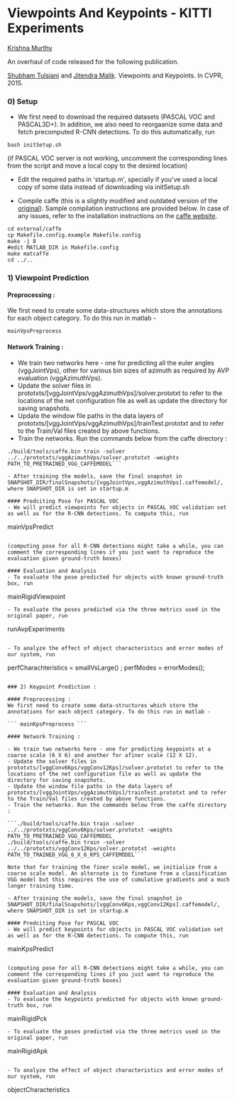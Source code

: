 # Viewpoints And Keypoints - KITTI Experiments

[Krishna Murthy](http://krrish94.github.io)

An overhaul of code released for the following publication.

[Shubham Tulsiani](http://cs.berkeley.edu/~shubhtuls) and [Jitendra Malik](http://cs.berkeley.edu/~malik). Viewpoints and Keypoints. In CVPR, 2015.

### 0) Setup
- We first need to download the required datasets (PASCAL VOC and PASCAL3D+). In addition, we also need to reorgaanize some data and fetch precomputed R-CNN detections. To do this automatically, run

```bash initSetup.sh```

(if PASCAL VOC server is not working, uncomment the corresponding lines from the script and move a local copy to the desired location)

- Edit the required paths in 'startup.m', specially if you've used a local copy of some data instead of downloading via initSetup.sh

- Compile caffe (this is a slightly modified and outdated version of the [original](http://caffe.berkeleyvision.org/)). Sample compilation instructions are provided below. In case of any issues, refer to the installation instructions on the [caffe website](http://caffe.berkeleyvision.org/).

```
cd external/caffe
cp Makefile.config.example Makefile.config
make -j 8
#edit MATLAB_DIR in Makefile.config
make matcaffe
cd ../..
```


### 1) Viewpoint Prediction

#### Preprocessing :
We first need to create some data-structures which store the annotations for each object category. To do this run in matlab -

``` mainVpsPreprocess ```

#### Network Training : 

- We train two networks here - one for predicting all the euler angles (vggJointVps), other for various bin sizes of azimuth as required by AVP evaluation (vggAzimuthVps).
- Update the solver files in prototxts/[vggJointVps/vggAzimuthVps]/solver.prototxt to refer to the locations of the net configuration file as well as update the directory for saving snapshots.
- Update the window file paths in the data layers of  prototxts/[vggJointVps/vggAzimuthVps]/trainTest.prototxt and to refer to the Train/Val files created by above functions.
- Train the networks. Run the commands below from the caffe directory :

```./build/tools/caffe.bin train -solver ../../prototxts/vggJointVps/solver.prototxt -weights PATH_TO_PRETRAINED_VGG_CAFFEMODEL
./build/tools/caffe.bin train -solver ../../prototxts/vggAzimuthVps/solver.prototxt -weights PATH_TO_PRETRAINED_VGG_CAFFEMODEL```

- After training the models, save the final snapshot in SNAPSHOT_DIR/finalSnapshots/[vggJointVps,vggAzimuthVps].caffemodel/, where SNAPSHOT_DIR is set in startup.m

#### Predciting Pose for PASCAL VOC
- We will predict viewpoints for objects in PASCAL VOC validation set as well as for the R-CNN detections. To compute this, run

```
mainVpsPredict
```

(computing pose for all R-CNN detections might take a while, you can comment the corresponding lines if you just want to reproduce the evaluation given ground-truth boxes)

#### Evaluation and Analysis
- To evaluate the pose predicted for objects with known ground-truth box, run 

```
mainRigidViewpoint
```
- To evaluate the poses predicted via the three metrics used in the original paper, run

```
runAvpExperiments
```

- To analyze the effect of object characteristics and error modes of our system, run 

```
perfCharachteristics = smallVsLarge() ;
perfModes = errorModes();
```

### 2) Keypoint Prediction :

#### Preprocessing :
We first need to create some data-structures which store the annotations for each object category. To do this run in matlab -

``` mainKpsPreprocess ```

#### Network Training : 

- We train two networks here - one for predicting keypoints at a coarse scale (6 X 6) and another for afiner scale (12 X 12). 
- Update the solver files in prototxts/[vggConv6Kps/vggConv12Kps]/solver.prototxt to refer to the locations of the net configuration file as well as update the directory for saving snapshots.
- Update the window file paths in the data layers of  prototxts/[vggJointVps/vggAzimuthVps]/trainTest.prototxt and to refer to the Train/Val files created by above functions.
- Train the networks. Run the commands below from the caffe directory :

```./build/tools/caffe.bin train -solver ../../prototxts/vggConv6Kps/solver.prototxt -weights PATH_TO_PRETRAINED_VGG_CAFFEMODEL
./build/tools/caffe.bin train -solver ../../prototxts/vggConv12Kps/solver.prototxt -weights PATH_TO_TRAINED_VGG_6_X_6_KPS_CAFFEMODEL```

Note that for training the finer scale model, we initialize from a coarse scale model. An alternate is to finetune from a classification VGG model but this requires the use of cumulative gradients and a much longer training time.

- After training the models, save the final snapshot in SNAPSHOT_DIR/finalSnapshots/[vggConv6Kps,vggConv12Kps].caffemodel/, where SNAPSHOT_DIR is set in startup.m

#### Predciting Pose for PASCAL VOC
- We will predict keypoints for objects in PASCAL VOC validation set as well as for the R-CNN detections. To compute this, run

```
mainKpsPredict
```

(computing pose for all R-CNN detections might take a while, you can comment the corresponding lines if you just want to reproduce the evaluation given ground-truth boxes)

#### Evaluation and Analysis
- To evaluate the keypoints predicted for objects with known ground-truth box, run 

```
mainRigidPck
```
- To evaluate the poses predicted via the three metrics used in the original paper, run

```
mainRigidApk
```

- To analyze the effect of object characteristics and error modes of our system, run 

```
objectCharacteristics
```
